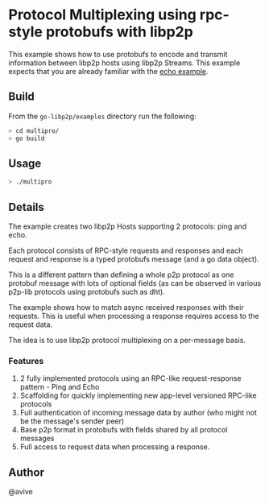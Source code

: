 # Protocol Multiplexing using rpc-style protobufs with libp2p

This example shows how to use protobufs to encode and transmit information between libp2p hosts using libp2p Streams.
This example expects that you are already familiar with the [echo example](https://github.com/MultiverseChronicles/go-libp2p/tree/master/examples/echo).

## Build

From the `go-libp2p/examples` directory run the following:

```sh
> cd multipro/
> go build
```

## Usage

```sh
> ./multipro
```

## Details

The example creates two libp2p Hosts supporting 2 protocols: ping and echo.

Each protocol consists of RPC-style requests and responses and each request and response is a typed protobufs message (and a go data object).

This is a different pattern than defining a whole p2p protocol as one protobuf message with lots of optional fields (as can be observed in various p2p-lib protocols using protobufs such as dht).

The example shows how to match async received responses with their requests. This is useful when processing a response requires access to the request data.

The idea is to use libp2p protocol multiplexing on a per-message basis.

### Features
1. 2 fully implemented protocols using an RPC-like request-response pattern - Ping and Echo
2. Scaffolding for quickly implementing new app-level versioned RPC-like protocols
3. Full authentication of incoming message data by author (who might not be the message's sender peer)
4. Base p2p format in protobufs with fields shared by all protocol messages
5. Full access to request data when processing a response.

## Author
@avive

